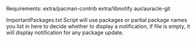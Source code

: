 Requirements:
extra/pacman-contrib
extra/libnotify
aur/auracle-git

ImportantPackages.txt
Script will use packages or partial package names you list in here to decide whether to display a notification, if file is empty, it will display notification for any package update.
